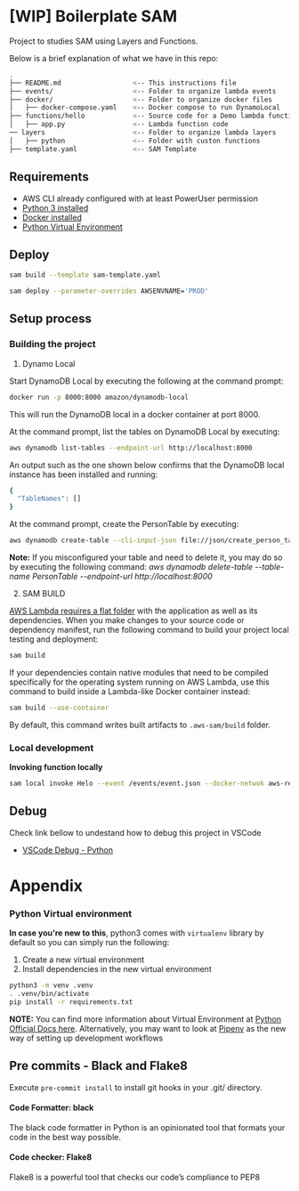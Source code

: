 # [WIP] Boilerplate SAM
Project to studies SAM using Layers and Functions.

Below is a brief explanation of what we have in this repo:

```bash
.
├── README.md                  <-- This instructions file
├── events/                    <-- Folder to organize lambda events
├── docker/                    <-- Folder to organize docker files
│   ├── docker-compose.yaml    <-- Docker compose to run DynamoLocal
├── functions/hello            <-- Source code for a Demo lambda function
│   ├── app.py                 <-- Lambda function code
── layers                      <-- Folder to organize lambda layers
│   ├── python                 <-- Folder with custon functions
├── template.yaml              <-- SAM Template

```
## Requirements

* AWS CLI already configured with at least PowerUser permission
* [Python 3 installed](https://www.python.org/downloads/)
* [Docker installed](https://www.docker.com/community-edition)
* [Python Virtual Environment](http://docs.python-guide.org/en/latest/dev/virtualenvs/)


## Deploy
```bash
sam build --template sam-template.yaml
```
```bash
sam deploy --parameter-overrides AWSENVNAME='PROD'
```
## Setup process

### Building the project

1. Dynamo Local

Start DynamoDB Local by executing the following at the command prompt:
```bash
docker run -p 8000:8000 amazon/dynamodb-local
```
This will run the DynamoDB local in a docker container at port 8000.

At the command prompt, list the tables on DynamoDB Local by executing:
```bash
aws dynamodb list-tables --endpoint-url http://localhost:8000
```

An output such as the one shown below confirms that the DynamoDB local instance has been installed and running:
```bash
{
  "TableNames": []
}
```

At the command prompt, create the PersonTable by executing:
```bash
aws dynamodb create-table --cli-input-json file://json/create_person_table.json --endpoint-url http://localhost:8000
```
**Note:** If you misconfigured your table and need to delete it, you may do so by executing the following command:
        *aws dynamodb delete-table --table-name PersonTable --endpoint-url http://localhost:8000*

2. SAM BUILD

[AWS Lambda requires a flat folder](https://docs.aws.amazon.com/lambda/latest/dg/lambda-python-how-to-create-deployment-package.html) with the application as well as its dependencies. When you make changes to your source code or dependency manifest,
run the following command to build your project local testing and deployment:

```bash
sam build
```

If your dependencies contain native modules that need to be compiled specifically for the operating system running on AWS Lambda, use this command to build inside a Lambda-like Docker container instead:
```bash
sam build --use-container
```

By default, this command writes built artifacts to `.aws-sam/build` folder.

### Local development

**Invoking function locally**
```bash
sam local invoke Helo --event /events/event.json --docker-netwok aws-resources
```

## Debug

Check link bellow to undestand how to debug this project in VSCode
* [VSCode Debug - Python](https://github.com/aws/aws-toolkit-vscode/blob/master/docs/debugging-python-lambda-functions.md)

# Appendix

### Python Virtual environment
**In case you're new to this**, python3 comes with `virtualenv` library by default so you can simply run the following:

1. Create a new virtual environment
2. Install dependencies in the new virtual environment

```bash
python3 -m venv .venv
. .venv/bin/activate
pip install -r requirements.txt
```


**NOTE:** You can find more information about Virtual Environment at [Python Official Docs here](https://docs.python.org/3/tutorial/venv.html). Alternatively, you may want to look at [Pipenv](https://github.com/pypa/pipenv) as the new way of setting up development workflows

## Pre commits - Black and Flake8

Execute `pre-commit install` to install git hooks in your .git/ directory.

#### Code Formatter: black
The black code formatter in Python is an opinionated tool that formats your code in the best way possible.

#### Code checker: Flake8
Flake8 is a powerful tool that checks our code’s compliance to PEP8
